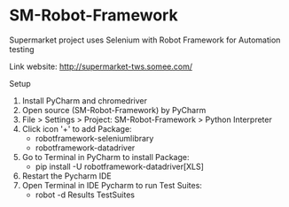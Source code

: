 # SM-Robot-Framework
Supermarket project uses Selenium with Robot Framework for Automation testing

Link website: http://supermarket-tws.somee.com/

Setup
1. Install PyCharm and chromedriver
2. Open source (SM-Robot-Framework) by PyCharm
3. File > Settings > Project: SM-Robot-Framework > Python Interpreter
4. Click icon '+' to add Package:
    + robotframework-seleniumlibrary
	+ robotframework-datadriver
5. Go to Terminal in PyCharm to install Package:
    + pip install -U robotframework-datadriver[XLS]
6. Restart the Pycharm IDE
7. Open Terminal in IDE Pycharm to run Test Suites:
    + robot -d Results TestSuites